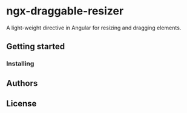 # ngx-draggable-resizer

A light-weight directive in Angular for resizing and dragging elements. 

## Getting started

### Installing

## Authors

## License

